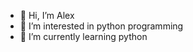 - 👋 Hi, I’m Alex
- 👀 I’m interested in python programming
- 🌱 I’m currently learning python

<!---
rexuru17/rexuru17 is a ✨ special ✨ repository because its `README.md` (this file) appears on your GitHub profile.
You can click the Preview link to take a look at your changes.
--->
